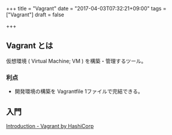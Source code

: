+++
title = "Vagrant"
date = "2017-04-03T07:32:21+09:00"
tags = ["Vagrant"]
draft = false

+++

## Vagrant とは

仮想環境 ( Virtual Machine; VM ) を構築・管理するツール。


### 利点

- 開発環境の構築を Vagrantfile 1ファイルで完結できる。

## 入門

[Introduction \- Vagrant by HashiCorp](https://www.vagrantup.com/intro/index.html)

